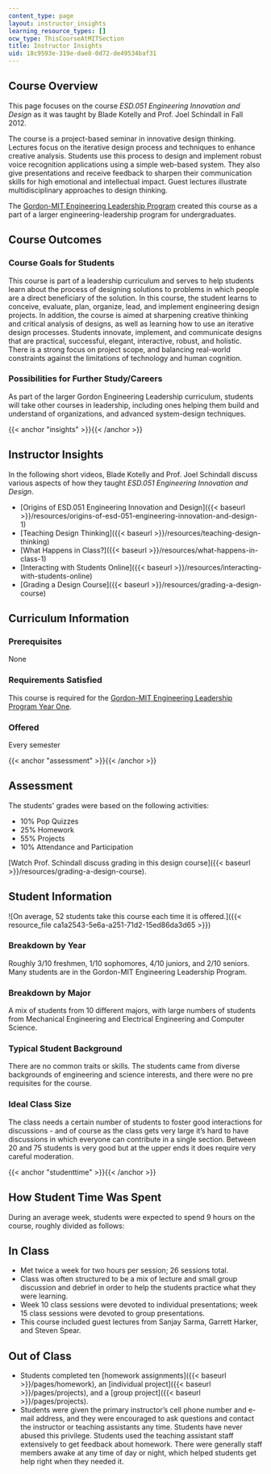 ```yaml
---
content_type: page
layout: instructor_insights
learning_resource_types: []
ocw_type: ThisCourseAtMITSection
title: Instructor Insights
uid: 18c9593e-319e-dae8-0d72-de49534baf31
---
```


Course Overview
---------------

This page focuses on the course _ESD.051 Engineering Innovation and Design_ as it was taught by Blade Kotelly and Prof. Joel Schindall in Fall 2012.

The course is a project-based seminar in innovative design thinking. Lectures focus on the iterative design process and techniques to enhance creative analysis. Students use this process to design and implement robust voice recognition applications using a simple web-based system. They also give presentations and receive feedback to sharpen their communication skills for high emotional and intellectual impact. Guest lectures illustrate multidisciplinary approaches to design thinking.

The [Gordon-MIT Engineering Leadership Program](http://gelp.mit.edu/) created this course as a part of a larger engineering-leadership program for undergraduates.

Course Outcomes
---------------

### Course Goals for Students

This course is part of a leadership curriculum and serves to help students learn about the process of designing solutions to problems in which people are a direct beneficiary of the solution. In this course, the student learns to conceive, evaluate, plan, organize, lead, and implement engineering design projects. In addition, the course is aimed at sharpening creative thinking and critical analysis of designs, as well as learning how to use an iterative design processes. Students innovate, implement, and communicate designs that are practical, successful, elegant, interactive, robust, and holistic. There is a strong focus on project scope, and balancing real-world constraints against the limitations of technology and human cognition.

### Possibilities for Further Study/Careers

As part of the larger Gordon Engineering Leadership curriculum, students will take other courses in leadership, including ones helping them build and understand of organizations, and advanced system-design techniques.

{{< anchor "insights" >}}{{< /anchor >}}

Instructor Insights
-------------------

In the following short videos, Blade Kotelly and Prof. Joel Schindall discuss various aspects of how they taught _ESD.051 Engineering Innovation and Design_.

*   [Origins of ESD.051 Engineering Innovation and Design]({{< baseurl >}}/resources/origins-of-esd-051-engineering-innovation-and-design-1)
*   [Teaching Design Thinking]({{< baseurl >}}/resources/teaching-design-thinking)
*   [What Happens in Class?]({{< baseurl >}}/resources/what-happens-in-class-1)
*   [Interacting with Students Online]({{< baseurl >}}/resources/interacting-with-students-online)
*   [Grading a Design Course]({{< baseurl >}}/resources/grading-a-design-course)

Curriculum Information
----------------------

### Prerequisites

None

### Requirements Satisfied

This course is required for the [Gordon-MIT Engineering Leadership Program Year One](http://gelp.mit.edu/students/about-gel-year-one).

### Offered

Every semester

{{< anchor "assessment" >}}{{< /anchor >}}

Assessment
----------

The students' grades were based on the following activities:

- 10% Pop Quizzes
- 25% Homework
- 55% Projects
- 10% Attendance and Participation

[Watch Prof. Schindall discuss grading in this design course]({{< baseurl >}}/resources/grading-a-design-course).

Student Information
-------------------

![On average, 52 students take this course each time it is offered.]({{< resource_file ca1a2543-5e6a-a251-71d2-15ed86da3d65 >}})

### Breakdown by Year

Roughly 3/10 freshmen, 1/10 sophomores, 4/10 juniors, and 2/10 seniors. Many students are in the Gordon-MIT Engineering Leadership Program.

### Breakdown by Major

A mix of students from 10 different majors, with large numbers of students from Mechanical Engineering and Electrical Engineering and Computer Science.

### Typical Student Background

There are no common traits or skills. The students came from diverse backgrounds of engineering and science interests, and there were no pre requisites for the course.

### Ideal Class Size

The class needs a certain number of students to foster good interactions for discussions - and of course as the class gets very large it’s hard to have discussions in which everyone can contribute in a single section. Between 20 and 75 students is very good but at the upper ends it does require very careful moderation.

{{< anchor "studenttime" >}}{{< /anchor >}}

How Student Time Was Spent
--------------------------

During an average week, students were expected to spend 9 hours on the course, roughly divided as follows:

In Class
--------

*   Met twice a week for two hours per session; 26 sessions total.
*   Class was often structured to be a mix of lecture and small group discussion and debrief in order to help the students practice what they were learning.
*   Week 10 class sessions were devoted to individual presentations; week 15 class sessions were devoted to group presentations.
*   This course included guest lectures from Sanjay Sarma, Garrett Harker, and Steven Spear.

Out of Class
------------

*   Students completed ten [homework assignments]({{< baseurl >}}/pages/homework), an [individual project]({{< baseurl >}}/pages/projects), and a [group project]({{< baseurl >}}/pages/projects).
*   Students were given the primary instructor’s cell phone number and e-mail address, and they were encouraged to ask questions and contact the instructor or teaching assistants any time. Students have never abused this privilege. Students used the teaching assistant staff extensively to get feedback about homework. There were generally staff members awake at any time of day or night, which helped students get help right when they needed it.